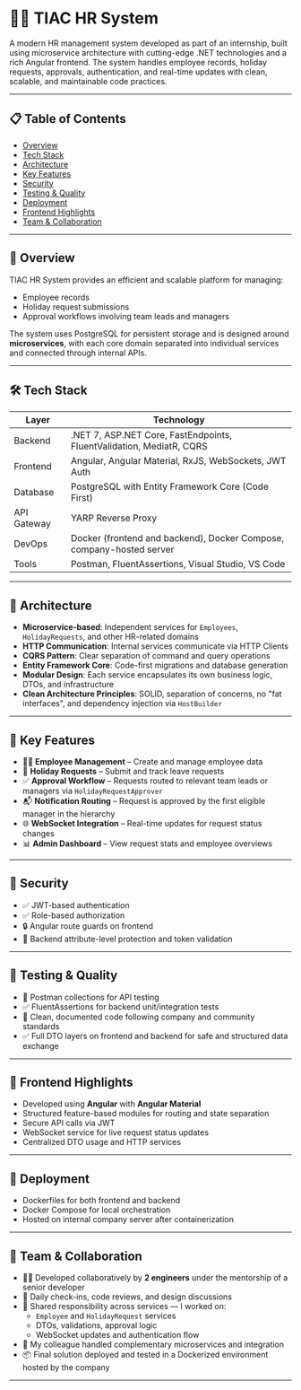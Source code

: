 # 🧑‍💼 TIAC HR System

A modern HR management system developed as part of an internship, built using microservice architecture with cutting-edge .NET technologies and a rich Angular frontend. The system handles employee records, holiday requests, approvals, authentication, and real-time updates with clean, scalable, and maintainable code practices.

---

## 📋 Table of Contents

- [Overview](#overview)
- [Tech Stack](#tech-stack)
- [Architecture](#architecture)
- [Key Features](#key-features)
- [Security](#security)
- [Testing & Quality](#testing--quality)
- [Deployment](#deployment)
- [Frontend Highlights](#frontend)
- [Team & Collaboration](#team--collaboration)

---

<a name="overview"></a>
## 📖 Overview

TIAC HR System provides an efficient and scalable platform for managing:
- Employee records
- Holiday request submissions
- Approval workflows involving team leads and managers

The system uses PostgreSQL for persistent storage and is designed around **microservices**, with each core domain separated into individual services and connected through internal APIs.

---

<a name="tech-stack"></a>
## 🛠️ Tech Stack

| Layer             | Technology                                                                 |
|------------------|------------------------------------------------------------------------------|
| Backend           | .NET 7, ASP.NET Core, FastEndpoints, FluentValidation, MediatR, CQRS        |
| Frontend          | Angular, Angular Material, RxJS, WebSockets, JWT Auth                       |
| Database          | PostgreSQL with Entity Framework Core (Code First)                          |
| API Gateway       | YARP Reverse Proxy                                                          |
| DevOps            | Docker (frontend and backend), Docker Compose, company-hosted server        |
| Tools             | Postman, FluentAssertions, Visual Studio, VS Code                           |

---

<a name="architecture"></a>
## 🧱 Architecture

- **Microservice-based**: Independent services for `Employees`, `HolidayRequests`, and other HR-related domains
- **HTTP Communication**: Internal services communicate via HTTP Clients
- **CQRS Pattern**: Clear separation of command and query operations
- **Entity Framework Core**: Code-first migrations and database generation
- **Modular Design**: Each service encapsulates its own business logic, DTOs, and infrastructure
- **Clean Architecture Principles**: SOLID, separation of concerns, no "fat interfaces", and dependency injection via `HostBuilder`

---

<a name="key-features"></a>
## 🚀 Key Features

- 🧑‍💼 **Employee Management** – Create and manage employee data
- 🌴 **Holiday Requests** – Submit and track leave requests
- ✅ **Approval Workflow** – Requests routed to relevant team leads or managers via `HolidayRequestApprover`
- 📬 **Notification Routing** – Request is approved by the first eligible manager in the hierarchy
- 🌐 **WebSocket Integration** – Real-time updates for request status changes
- 📊 **Admin Dashboard** – View request stats and employee overviews

---

<a name="security"></a>
## 🔐 Security

- ✅ JWT-based authentication
- ✅ Role-based authorization
- 🔒 Angular route guards on frontend
- 🔐 Backend attribute-level protection and token validation

---

<a name="testing--quality"></a>
## 🧪 Testing & Quality

- 🧪 Postman collections for API testing
- ✅ FluentAssertions for backend unit/integration tests
- 🧹 Clean, documented code following company and community standards
- ✅ Full DTO layers on frontend and backend for safe and structured data exchange

---

<a name="frontend"></a>
## 🧭 Frontend Highlights

- Developed using **Angular** with **Angular Material**
- Structured feature-based modules for routing and state separation
- Secure API calls via JWT
- WebSocket service for live request status updates
- Centralized DTO usage and HTTP services

---

<a name="deployment"></a>
## 🐳 Deployment

- Dockerfiles for both frontend and backend
- Docker Compose for local orchestration
- Hosted on internal company server after containerization

---

<a name="team--collaboration"></a>
## 🤝 Team & Collaboration

- 👨‍💻 Developed collaboratively by **2 engineers** under the mentorship of a senior developer
- 🔄 Daily check-ins, code reviews, and design discussions
- 🧠 Shared responsibility across services — I worked on:
  - `Employee` and `HolidayRequest` services
  - DTOs, validations, approval logic
  - WebSocket updates and authentication flow
- 🔧 My colleague handled complementary microservices and integration
- 📦 Final solution deployed and tested in a Dockerized environment hosted by the company

---
